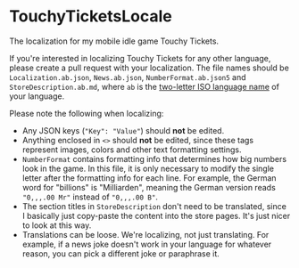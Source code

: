 # TouchyTicketsLocale
The localization for my mobile idle game Touchy Tickets.

If you're interested in localizing Touchy Tickets for any other language, please create a pull request with your localization. The file names should be `Localization.ab.json`, `News.ab.json`, `NumberFormat.ab.json5` and `StoreDescription.ab.md`, where `ab` is the [two-letter ISO language name](https://www.loc.gov/standards/iso639-2/php/code_list.php) of your language.

Please note the following when localizing:
- Any JSON keys (`"Key": "Value"`) should **not** be edited.
- Anything enclosed in `<>` should **not** be edited, since these tags represent images, colors and other text formatting settings.
- `NumberFormat` contains formatting info that determines how big numbers look in the game. In this file, it is only necessary to modify the single letter after the formatting info for each line. For example, the German word for "billions" is "Milliarden", meaning the German version reads `"0,,,.00 Mr"` instead of `"0,,,.00 B"`.
- The section titles in `StoreDescription` don't need to be translated, since I basically just copy-paste the content into the store pages. It's just nicer to look at this way.
- Translations can be loose. We're localizing, not just translating. For example, if a news joke doesn't work in your language for whatever reason, you can pick a different joke or paraphrase it.